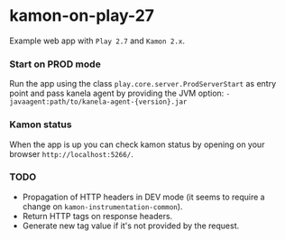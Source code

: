 # kamon-on-play-27
Example web app with `Play 2.7` and `Kamon 2.x`.

### Start on PROD mode
Run the app using the class `play.core.server.ProdServerStart` as entry point and pass kanela agent by providing the JVM option: `-javaagent:path/to/kanela-agent-{version}.jar` 

### Kamon status
When the app is up you can check kamon status by opening on your browser `http://localhost:5266/`.


### TODO
* Propagation of HTTP headers in DEV mode (it seems to require a change on `kamon-instrumentation-common`).
* Return HTTP tags on response headers.
* Generate new tag value if it's not provided by the request.
